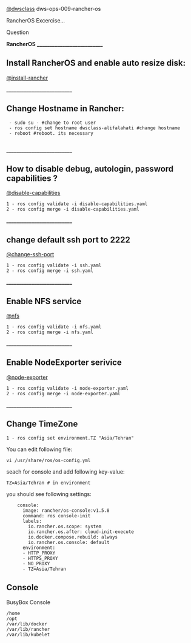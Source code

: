 [@dwsclass](https://github.com/dwsclass) dws-ops-009-rancher-os

RancherOS Excercise...

Question

**RancherOS**
 **__________________________**
 
## **Install RancherOS and enable auto resize disk:**

[@install-rancher](https://github.com/falahatiali/dws-ops-009-rancher-os/blob/master/install-rancher.yaml)

 
 **__________________________**
 
## **Change Hostname in Rancher:**

```
 - sudo su - #change to root user
 - ros config set hostname dwsclass-alifalahati #change hostname
 - reboot #reboot. its necessary
 
```

**__________________________**

## **How to disable debug, autologin, password capabilities ?**
 
 [@disable-capabilities](https://github.com/falahatiali/dws-ops-009-rancher-os/blob/master/disable-capabilities.yaml)

```
1 - ros config validate -i disable-capabilities.yaml
2 - ros config merge -i disable-capabilities.yaml
```

**__________________________**

## **change default ssh port to 2222**
 
 [@change-ssh-port](https://github.com/falahatiali/dws-ops-009-rancher-os/blob/master/ssh.yaml)

```
1 - ros config validate -i ssh.yaml
2 - ros config merge -i ssh.yaml
```

**__________________________**

## **Enable NFS service**
 
 [@nfs](https://github.com/falahatiali/dws-ops-009-rancher-os/blob/master/nfs.yaml)

```
1 - ros config validate -i nfs.yaml
2 - ros config merge -i nfs.yaml
```


**__________________________**

## **Enable NodeExporter serivice**
 
 [@node-exporter](https://github.com/falahatiali/dws-ops-009-rancher-os/blob/master/node-exporter.yml)

```
1 - ros config validate -i node-exporter.yaml
2 - ros config merge -i node-exporter.yaml
```

**__________________________**

## **Change TimeZone**
 

```
1 - ros config set environment.TZ "Asia/Tehran"
```

You can edit following file:

```
vi /usr/share/ros/os-config.yml
```

seach for console and add following key-value:
```
TZ=Asia/Tehran # in environment
```
you should see following settings:
```
    console:                                  
      image: rancher/os-console:v1.5.8
      command: ros console-init        
      labels:                                     
        io.rancher.os.scope: system             
        io.rancher.os.after: cloud-init-execute
        io.docker.compose.rebuild: always     
        io.rancher.os.console: default
      environment:                   
      - HTTP_PROXY                             
      - HTTPS_PROXY                      
      - NO_PROXY                      
      - TZ=Asia/Tehran                                                 
```
## **Console**

BusyBox Console

```
/home
/opt
/var/lib/docker
/var/lib/rancher
/var/lib/kubelet
```